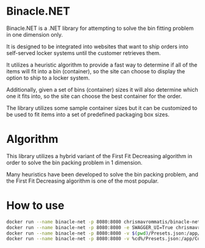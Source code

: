 ﻿# Binacle.NET

Binacle.NET is a .NET library for attempting to solve the bin fitting problem in one dimension only.

It is designed to be integrated into websites that want to ship orders into self-served locker systems until the customer retrieves them.

It utilizes a heuristic algorithm to provide a fast way to determine if all of the items will fit into a bin (container), so the site can choose to display the option to ship to a locker system.

Additionally, given a set of bins (container) sizes it will also determine which one it fits into, so the site can choose the best container for the order.

The library utilizes some sample container sizes but it can be customized to be used to fit items into a set of predefined packaging box sizes.



# Algorithm

This library utilizes a hybrid variant of the First Fit Decreasing algorithm in order to solve the bin packing problem in 1 dimension.

Many heuristics have been developed to solve the bin packing problem, and the First Fit Decreasing algorithm is one of the most popular. 



# How to use

```bash
docker run --name binacle-net -p 8080:8080 chrismavrommatis/binacle-net
docker run --name binacle-net -p 8080:8080 -e SWAGGER_UI=True chrismavrommatis/binacle-net
docker run --name binacle-net -p 8080:8080 -v $(pwd)/Presets.json:/app/Config_Files/Presets.json:ro chrismavrommatis/binacle-net
docker run --name binacle-net -p 8080:8080 -v %cd%/Presets.json:/app/Config_Files/Presets.json:ro chrismavrommatis/binacle-net
```
